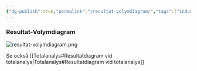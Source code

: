 ```yaml
---
{"dg-publish":true,"permalink":"/resultat-volymdiagram/","tags":["industriellekonomi"]}
---
```


### Resultat-Volymdiagram
![resultat-volymdiagram.png](/img/user/images/resultat-volymdiagram.png)

Se också [[Totalanalys#Resultatdiagram vid totalanalys\|Totalanalys#Resultatdiagram vid totalanalys]]